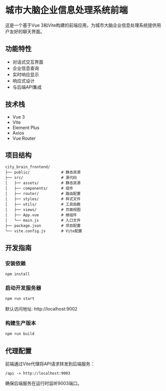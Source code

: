 # 城市大脑企业信息处理系统前端

这是一个基于Vue 3和Vite构建的前端应用，为城市大脑企业信息处理系统提供用户友好的聊天界面。

## 功能特性

- 对话式交互界面
- 企业信息查询
- 实时响应显示
- 响应式设计
- 与后端API集成

## 技术栈

- Vue 3
- Vite
- Element Plus
- Axios
- Vue Router

## 项目结构

```
city_brain_frontend/
├── public/              # 静态资源
├── src/                 # 源代码
│   ├── assets/          # 静态资源
│   ├── components/      # 组件
│   ├── router/          # 路由配置
│   ├── styles/          # 样式文件
│   ├── utils/           # 工具函数
│   ├── views/           # 页面视图
│   ├── App.vue          # 根组件
│   └── main.js          # 入口文件
├── package.json         # 项目配置
└── vite.config.js       # Vite配置
```

## 开发指南

### 安装依赖

```bash
npm install
```

### 启动开发服务器

```bash
npm run start
```

默认访问地址: http://localhost:9002

### 构建生产版本

```bash
npm run build
```

## 代理配置

前端通过Vite代理将API请求转发到后端服务：

```
/api -> http://localhost:9003
```

确保后端服务在运行时监听9003端口。